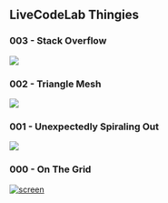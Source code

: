 ## LiveCodeLab Thingies

### 003 - Stack Overflow

[![](https://user-images.githubusercontent.com/1985669/79071591-db2c8a00-7cdc-11ea-953a-2d6f06f89538.png)](https://www.youtube.com/watch?v=qH-fxrl_btE)

### 002 - Triangle Mesh

![](https://user-images.githubusercontent.com/1985669/78955055-60961b80-7ade-11ea-8375-879bc09b7584.png)

### 001 - Unexpectedly Spiraling Out

![](https://user-images.githubusercontent.com/1985669/76790942-1c09af80-67c0-11ea-873a-776e31f47d76.png)

### 000 - On The Grid

[![screen](https://user-images.githubusercontent.com/1985669/76791497-59bb0800-67c1-11ea-9b2b-25c751002bdc.png)](https://www.youtube.com/watch?v=fl5-4xvDTbg)
